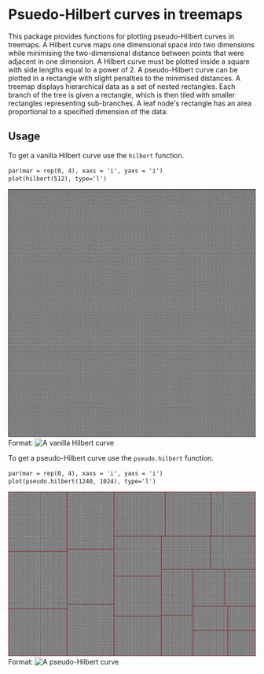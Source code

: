 Psuedo-Hilbert curves in treemaps
=================================

This package provides functions for plotting pseudo-Hilbert curves in treemaps. A Hilbert curve maps one dimensional space into two dimensions while minimising the two-dimensional distance between points that were adjacent in one dimension. A Hilbert curve must be plotted inside a square with side lengths equal to a power of 2. A pseudo-Hilbert curve can be plotted in a rectangle with slight penalties to the minimised distances. A treemap displays hierarchical data as a set of nested rectangles. Each branch of the tree is given a rectangle, which is then tiled with smaller rectangles representing sub-branches. A leaf node's rectangle has an area proportional to a specified dimension of the data.

Usage
-----

To get a vanilla Hilbert curve use the `hilbert` function.

```{r}
par(mar = rep(0, 4), xaxs = 'i', yaxs = 'i')
plot(hilbert(512), type='l')
```

![Hilbert Curve](images/hilbert.png)
Format: ![A vanilla Hilbert curve](url)

To get a pseudo-Hilbert curve use the `pseudo.hilbert` function.

```{r}
par(mar = rep(0, 4), xaxs = 'i', yaxs = 'i')
plot(pseudo.hilbert(1240, 1024), type='l')
```

![Pseudo-Hilbert Curve](images/pseudo-hilbert.png)
Format: ![A pseudo-Hilbert curve](url)
